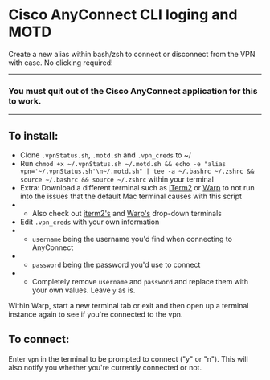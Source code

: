 # Cisco AnyConnect CLI loging and MOTD

Create a new alias within bash/zsh to connect or disconnect from the VPN with ease. No clicking required!

___
### You must quit out of the Cisco AnyConnect application for this to work.

___

## To install:
* Clone ```.vpnStatus.sh```, ```.motd.sh``` and ```.vpn_creds``` to ~/
* Run ```chmod +x ~/.vpnStatus.sh ~/.motd.sh && echo -e "alias vpn='~/.vpnStatus.sh'\n~/.motd.sh" | tee -a ~/.bashrc ~/.zshrc && source ~/.bashrc && source ~/.zshrc``` within your terminal
* Extra: Download a different terminal such as [iTerm2](iterm2.com/) or [Warp](https://www.warp.dev/) to not run into the issues that the default Mac terminal causes with this script
* * Also check out [iterm2's](https://blog.mestwin.net/drop-down-terminal-in-macos-with-iterm2/) and [Warp's](https://docs.warp.dev/features/windows/hotkey-window) drop-down terminals
* Edit ```.vpn_creds``` with your own information
* * ```username``` being the username you'd find when connecting to AnyConnect
* * ```password``` being the password you'd use to connect
* * Completely remove ```username``` and ```password``` and replace them with your own values. Leave ```y``` as is.

Within Warp, start a new terminal tab or exit and then open up a terminal instance again to see if you're connected to the vpn.

## To connect:

Enter ```vpn``` in the terminal to be prompted to connect ("y" or "n"). This will also notify you whether you're currently connected or not.